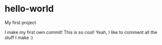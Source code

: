 # hello-world
My first project

I make my first own commit! This is so cool!
Yeah, I like to comment all the stuff I make :)

